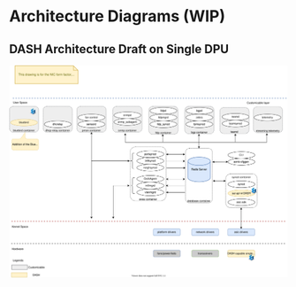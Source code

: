 # Architecture Diagrams (WIP)

## DASH Architecture Draft on Single DPU

![DASH Architecture Draft on Single DPU](images\architecture\dash-architecture-draft-single-DPU.svg)